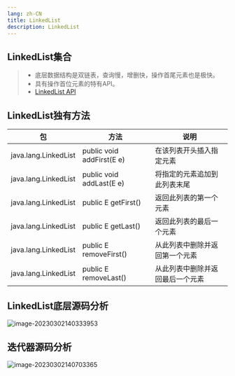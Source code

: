 ```yaml
---
lang: zh-CN
title: LinkedList
description: LinkedList
---
```




## LinkedList集合

> - 底层数据结构是双链表，查询慢，增删快，操作首尾元素也是极快。
> - 具有操作首位元素的特有API。
> - [LinkedList API](https://docs.oracle.com/javase/8/docs/api/java/util/LinkedList.html)



## LinkedList独有方法

| 包                   | 方法                      | 说明                             |
| -------------------- | ------------------------- | -------------------------------- |
| java.lang.LinkedList | public void addFirst(E e) | 在该列表开头插入指定元素         |
| java.lang.LinkedList | public void addLast(E e)  | 将指定的元素追加到此列表末尾     |
| java.lang.LinkedList | public E getFirst()       | 返回此列表的第一个元素           |
| java.lang.LinkedList | public E getLast()        | 返回此列表的最后一个元素         |
| java.lang.LinkedList | public E removeFirst()    | 从此列表中删除并返回第一个元素   |
| java.lang.LinkedList | public E removeLast()     | 从此列表中删除并返回最后一个元素 |



## LinkedList底层源码分析

![image-20230302140333953](https://lch-figurebed.oss-cn-shenzhen.aliyuncs.com/202303021403128.png)



## 迭代器源码分析

![image-20230302140703365](https://lch-figurebed.oss-cn-shenzhen.aliyuncs.com/202303021407559.png)